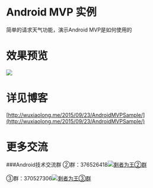 # Android MVP 实例
简单的请求天气功能，演示Android MVP是如何使用的

# 效果预览
![](https://github.com/WuXiaolong/AndroidMVPSample/raw/master/screenshots.gif)

# 详见博客
[http://wuxiaolong.me/2015/09/23/AndroidMVPSample/](http://wuxiaolong.me/2015/09/23/AndroidMVPSample/)

更多交流
===========================
###Android技术交流群
②群：376526418<a target="_blank" href="http://shang.qq.com/wpa/qunwpa?idkey=5017aa79b1bc2726134ce1d6bc3060306022d1a2155f303709b02824d47a8e59"><img border="0" src="http://pub.idqqimg.com/wpa/images/group.png" alt="剩者为王②群" title="剩者为王②群"></a><br><br>
③群：370527306<a target="_blank" href="http://shang.qq.com/wpa/qunwpa?idkey=0a992ba077da4c8325cbfef1c9e81f0443ffb782a0f2135c1a8f7326baac58ac"><img border="0" src="http://pub.idqqimg.com/wpa/images/group.png" alt="剩者为王③群" title="剩者为王③群"></a>